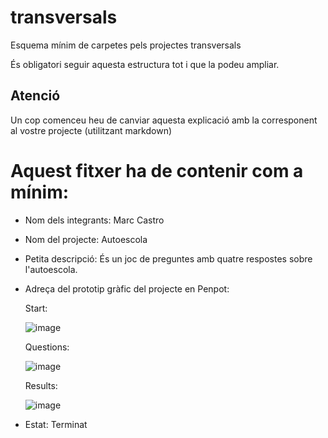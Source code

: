 # transversals
Esquema mínim de carpetes pels projectes transversals

És obligatori seguir aquesta estructura tot i que la podeu ampliar.

## Atenció
Un cop comenceu heu de canviar aquesta explicació amb la corresponent al vostre projecte (utilitzant markdown)

# Aquest fitxer ha de contenir com a mínim:
 * Nom dels integrants: Marc Castro
 * Nom del projecte: Autoescola
 * Petita descripció: És un joc de preguntes amb quatre respostes sobre l'autoescola.
 * Adreça del prototip gràfic del projecte en Penpot:
   
    Start:
   
    ![image](https://github.com/user-attachments/assets/ba0d1965-89ca-48a1-93d8-dfd1e1ca7600)

    Questions:
   
    ![image](https://github.com/user-attachments/assets/919854ea-7a68-4e35-9a27-b35810381763)

    Results:
   
    ![image](https://github.com/user-attachments/assets/1fb2361d-7d13-4fd0-bedc-668f83c09482)
 * Estat: Terminat
